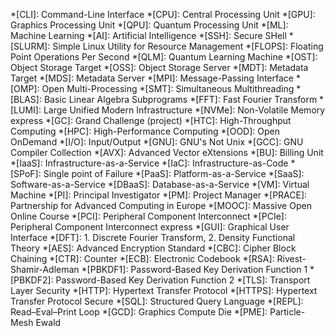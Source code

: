 *[CLI]: Command-Line Interface 
*[CPU]: Central Processing Unit
*[GPU]: Graphics Processing Unit
*[QPU]: Quantum Processing Unit
*[ML]: Machine Learning
*[AI]: Artificial Intelligence
*[SSH]: Secure SHell
*[SLURM]: Simple Linux Utility for Resource Management
*[FLOPS]: Floating Point Operations Per Second
*[QLM]: Quantum Learning Machine
*[OST]: Object Storage Target
*[OSS]: Object Storage Server
*[MDT]: Metadata Target
*[MDS]: Metadata Server
*[MPI]: Message-Passing Interface
*[OMP]: Open Multi-Processing
*[SMT]: Simultaneous Multithreading
*[BLAS]: Basic Linear Algebra Subprograms
*[FFT]: Fast Fourier Transform
*[LUMI]: Large Unified Modern Infrastructure
*[NVMe]: Non-Volatile Memory express
*[GC]: Grand Challenge (project)
*[HTC]: High-Throughput Computing
*[HPC]: High-Performance Computing
*[OOD]: Open OnDemand
*[I/O]: Input/Output
*[GNU]: GNU's Not Unix
*[GCC]: GNU Compiler Collection
*[AVX]: Advanced Vector eXtensions
*[BU]: Billing Unit
*[IaaS]: Infrastructure-as-a-Service
*[IaC]: Infrastructure-as-Code
*[SPoF]: Single point of Failure
*[PaaS]: Platform-as-a-Service
*[SaaS]: Software-as-a-Service
*[DBaaS]: Database-as-a-Service
*[VM]: Virtual Machine
*[PI]: Principal Investigator
*[PM]: Project Manager
*[PRACE]: Partnership for Advanced Computing in Europe
*[MOOC]: Massive Open Online Course
*[PCI]: Peripheral Component Interconnect
*[PCIe]: Peripheral Component Interconnect express
*[GUI]: Graphical User Interface
*[DFT]: 1. Discrete Fourier Transform, 2. Density Functional Theory
*[AES]: Advanced Encryption Standard
*[CBC]: Cipher Block Chaining
*[CTR]: Counter
*[ECB]: Electronic Codebook
*[RSA]: Rivest-Shamir-Adleman
*[PBKDF1]: Password-Based Key Derivation Function 1
*[PBKDF2]: Password-Based Key Derivation Function 2
*[TLS]: Transport Layer Security
*[HTTP]: Hypertext Transfer Protocol
*[HTTPS]: Hypertext Transfer Protocol Secure
*[SQL]: Structured Query Language
*[REPL]: Read–Eval–Print Loop
*[GCD]: Graphics Compute Die
*[PME]: Particle-Mesh Ewald

